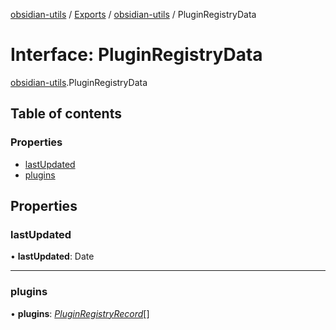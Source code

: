 [obsidian-utils](../README.md) / [Exports](../modules.md) / [obsidian-utils](../modules/obsidian_utils.md) / PluginRegistryData

# Interface: PluginRegistryData

[obsidian-utils](../modules/obsidian_utils.md).PluginRegistryData

## Table of contents

### Properties

- [lastUpdated](obsidian_utils.pluginregistrydata.md#lastupdated)
- [plugins](obsidian_utils.pluginregistrydata.md#plugins)

## Properties

### lastUpdated

• **lastUpdated**: Date

___

### plugins

• **plugins**: [*PluginRegistryRecord*](plugin_registry.pluginregistryrecord.md)[]
